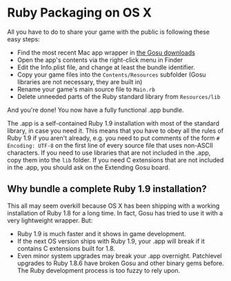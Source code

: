 # Ruby Packaging on OS X

All you have to do to share your game with the public is following these easy steps:

  * Find the most recent Mac app wrapper in [the Gosu downloads](http://www.libgosu.org/downloads/)
  * Open the app's contents via the right-click menu in Finder
  * Edit the Info.plist file, and change at least the bundle identifier.
  * Copy your game files into the `Contents/Resources` subfolder (Gosu libraries are not necessary, they are built in)
  * Rename your game's main source file to `Main.rb`
  * Delete unneeded parts of the Ruby standard library from `Resources/lib`

And you're done! You now have a fully functional .app bundle.

The .app is a self-contained Ruby 1.9 installation with most of the standard library, in case you need it. This means that you have to obey all the rules of Ruby 1.9 if you aren't already, e.g. you need to put comments of the form `# Encoding: UTF-8` on the first line of every source file that uses non-ASCII characters. If you need to use libraries that are not included in the .app, copy them into the `lib` folder. If you need C extensions that are not included in the .app, you should ask on the Extending Gosu board.

## Why bundle a complete Ruby 1.9 installation?

This all may seem overkill because OS X has been shipping with a working installation of Ruby 1.8 for a long time. In fact, Gosu has tried to use it with a very lightweight wrapper. But:

  * Ruby 1.9 is much faster and it shows in game development.
  * If the next OS version ships with Ruby 1.9, your .app will break if it contains C extensions built for 1.8.
  * Even minor system upgrades may break your .app overnight. Patchlevel upgrades to Ruby 1.8.6 have broken Gosu and other binary gems before. The Ruby development process is too fuzzy to rely upon.